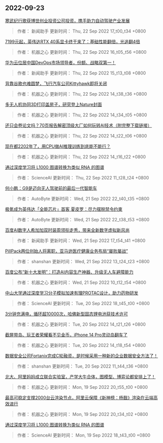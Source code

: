
## 2022-09-23

 [寒武纪行歌获博世创业投资公司投资，携手助力自动驾驶产业发展](https://www.jiqizhixin.com/articles/2022-09-22-12)

> 作者： 新闻助手  更新时间： Thu, 22 Sep 2022 17_t00_t34 +0800

 [7199元起，英伟达RTX 40系显卡终于来了：基础性能翻倍，光追翻4倍](https://www.jiqizhixin.com/articles/2022-09-22-11)

> 作者： 机器之心  更新时间： Thu, 22 Sep 2022 16_t05_t56 +0800

 [华为云位居中国DevOps市场领导者，份额、战略双第一！](https://www.jiqizhixin.com/articles/2022-09-22-8)

> 作者： 新闻助手  更新时间： Thu, 22 Sep 2022 15_t13_t08 +0800

 [背靠谷歌也难圆梦，飞行汽车公司Kittyhawk即将关闭](https://www.jiqizhixin.com/articles/2022-09-22-7)

> 作者： 机器之心  更新时间： Thu, 22 Sep 2022 14_t38_t36 +0800

 [多无人机协同3D打印盖房子，研究登上Nature封面](https://www.jiqizhixin.com/articles/2022-09-22-6)

> 作者： 机器之心  更新时间： Thu, 22 Sep 2022 14_t34_t05 +0800

 [还只会卷论文吗？70页报告解密顶级大厂如何玩转AI技术（附完整下载链接）](https://www.jiqizhixin.com/articles/2022-09-22-5)

> 作者： 机器之心  更新时间： Thu, 22 Sep 2022 14_t22_t06 +0800

 [现在都2202年了，用CPU做AI推理训练到底能不能行？](https://www.jiqizhixin.com/articles/2022-09-22-4)

> 作者： 机器之心  更新时间： Thu, 22 Sep 2022 14_t16_t22 +0800

 [通过深度学习将 L1000 图谱转换为类似 RNA 的图谱](https://www.jiqizhixin.com/articles/2022-09-22-3)

> 作者： ScienceAI  更新时间： Thu, 22 Sep 2022 11_t28_t24 +0800

 [何小鹏：G9是迈向无人驾驶前的最后一代智能车](https://www.jiqizhixin.com/articles/2022-09-21-8)

> 作者： AutoByte  更新时间： Wed, 21 Sep 2022 22_t40_t35 +0800

 [极氪成为英伟达「全能芯片」首客  夏皮罗：尽力摆脱禁令约束](https://www.jiqizhixin.com/articles/2022-09-21-7)

> 作者： AutoByte  更新时间： Wed, 21 Sep 2022 22_t38_t53 +0800

 [百度AI数字人希加加双时装周领衔走秀，带来全新数字虚拟新风尚](https://www.jiqizhixin.com/articles/2022-09-21-5)

> 作者： 新闻助手  更新时间： Wed, 21 Sep 2022 17_t54_t41 +0800

 [PillPack两位创始人将离职，亚马逊医疗健康业务布局“屡败屡战”](https://www.jiqizhixin.com/articles/2022-09-21-4)

> 作者： shanshan  更新时间： Wed, 21 Sep 2022 13_t24_t23 +0800

 [百度公布“新十大发明”：打造AI内容生产神器、升级无人车避障能力](https://www.jiqizhixin.com/articles/2022-09-21)

> 作者： 机器之心  更新时间： Wed, 21 Sep 2022 10_t12_t54 +0800

 [中山大学通过深度学习分子模拟加速有理PROTAC设计，助力药物研发](https://www.jiqizhixin.com/articles/2022-09-21-6)

> 作者： ScienceAI  更新时间： Tue, 20 Sep 2022 18_t45_t00 +0800

 [3分钟充满电，循环超10000次，哈佛新型固态锂电池获技术许可](https://www.jiqizhixin.com/articles/2022-09-20-4)

> 作者： 机器之心  更新时间： Tue, 20 Sep 2022 14_t21_t26 +0800

 [截屏带岛、玩王者荣耀看不见金币，iPhone 14 Pro灵动岛翻车了](https://www.jiqizhixin.com/articles/2022-09-20-3)

> 作者： 机器之心  更新时间： Tue, 20 Sep 2022 14_t18_t54 +0800

 [数据安全公司Fortanix完成C轮融资，是时候采用一种新的企业数据安全方法了！](https://www.jiqizhixin.com/articles/2022-09-20)

> 作者： shanshan  更新时间： Tue, 20 Sep 2022 11_t44_t36 +0800

 [北大、阿里妈妈成立联合实验室，产学大牛合体，图模型、博弈论都安排上了！](https://www.jiqizhixin.com/articles/2022-09-19-25)

> 作者： 机器之心  更新时间： Mon, 19 Sep 2022 20_t55_t00 +0800

 [最高可稳定支撑2000台云渲染节点，阿里云保障《新神榜：杨戬》渲染在云端高效进行](https://www.jiqizhixin.com/articles/2022-09-19-5)

> 作者： 机器之心  更新时间： Mon, 19 Sep 2022 20_t34_t02 +0800

 [通过深度学习将 L1000 图谱转换为类似 RNA 的图谱](https://www.jiqizhixin.com/articles/2022-09-19-16)

> 作者： ScienceAI  更新时间： Mon, 19 Sep 2022 18_t43_t00 +0800
